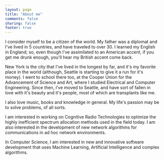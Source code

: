 ```yaml
---
layout: page
title: "About me"
comments: false
sharing: false
footer: true
---
```


I consider myself to be a citizen of the world. My father was a
diplomat and I've lived in 5 countries, and have traveled to over
30. I learned my English in England; so, even though I've
assimilated to an American accent, if you get me drunk enough,
you'll hear my British accent come back.

New York is the city that I've lived in the longest by far, and
it's my favorite place in the world (although, Seattle is starting
to give it a run for it's money). I went to school there too, at
the Cooper Union for the Advancement of Science and Art, where I
studied Electrical and Computer Engineering. Since then, I've moved 
to Seattle, and have sort of fallen in love with it's beauty and it's
people, most of which are transplants like me.

I also love music, books and knowledge in general. My life's
passion may be to solve problems, of all sorts.

I am interested in working on Cognitive Radio Technologies to optimize 
the highly inefficient spectrum allocation methods used in the field today.
I am also interested in the development of new network algorithms for 
communications in ad hoc network environments. 

In Computer Science, I am interested in new and innovative software development 
that uses Machine Learning, Artificial Intelligence and complex algorithms.
